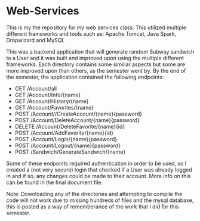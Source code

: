# Web-Services
This is my the repository for my web services class. This utilized multiple different frameworks and tools such as: Apache Tomcat, Java Spark, Dropwizard and MySQL

This was a backend application that will generate random Subway sandwich to a User and it was built and improved upon using the multiple different frameworks. Each directory contains some similiar aspects but some are more improved upon than others, as the semester went by. By the end of the semester, the application contained the following endpoints: 

 - GET /Account/all
 - GET /Account/Info/{name}
 - GET /Account/History/{name}
 - GET /Account/Favorites/{name}
 - POST /Account//CreateAccount/{name}{password}
 - POST /Account/DeleteAccount/{name}{password}
 - DELETE /Account/DeleteFavorite/{name}{id}
 - POST /Account/AddFavorite/{name}{id}
 - POST /Account/Login/{name}{password}
 - POST /Account/Logout/{name}{password}
 - POST /Sandwich/GenerateSandwich/{name}
 
Some of these endpoints required authentication in order to be used, so I created a (not very secure) login that checked if a User was already logged in and if so, any changes could be made to their account. More info on this can be found in the final document file. 
 
Note: Downloading any of the directories and attempting to compile the code will not work due to missing hundreds of files and the mysql database, this is posted as a way of rememberance of the work that I did for this semester. 
